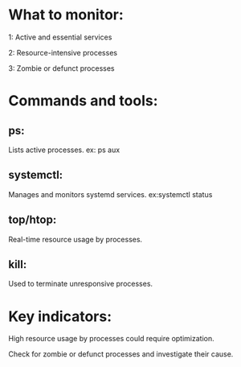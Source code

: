 # What to monitor:
1: Active and essential services

2: Resource-intensive processes

3: Zombie or defunct processes

# Commands and tools:
## ps:
Lists active processes.
ex: ps aux
## systemctl:
Manages and monitors systemd services.
ex:systemctl status <service-name>

## top/htop:
Real-time resource usage by processes.

## kill:
Used to terminate unresponsive processes.


# Key indicators:
High resource usage by processes could require optimization.

Check for zombie or defunct processes and investigate their cause.
